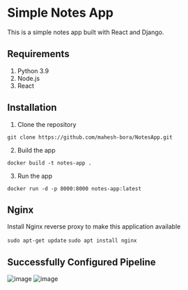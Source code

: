 # Simple Notes App 
This is a simple notes app built with React and Django.

## Requirements
1. Python 3.9
2. Node.js
3. React

## Installation
1. Clone the repository
```
git clone https://github.com/mahesh-bora/NotesApp.git
```

2. Build the app
```
docker build -t notes-app .
```

3. Run the app
```
docker run -d -p 8000:8000 notes-app:latest
```

## Nginx

Install Nginx reverse proxy to make this application available

`sudo apt-get update`
`sudo apt install nginx`

## Successfully Configured Pipeline 
![image](https://github.com/user-attachments/assets/62cace5b-4eb9-4d27-b749-c2cbd2b5ad84)
![image](https://github.com/user-attachments/assets/14a5fa46-83d2-44fa-8fbf-21e5112dd121)

